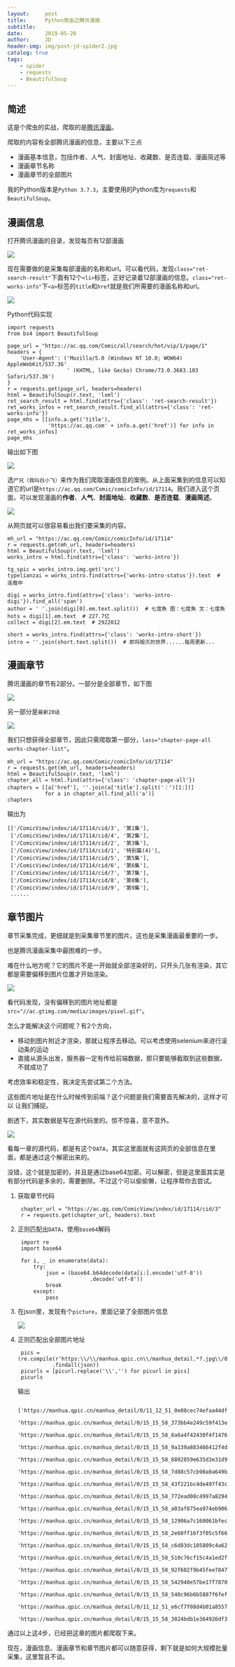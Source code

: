 ```yaml
---
layout:     post
title:      Python爬虫之腾讯漫画
subtitle:   
date:       2019-05-20
author:     JD
header-img: img/post-jd-spider2.jpg
catalog: true
tags:
    - spider
    - requests
    - BeautifulSoup
---
```


## 简述

这是个爬虫的实战，爬取的是[腾讯漫画](https://ac.qq.com/Comic/all/search/hot/vip/1/page/1)。

爬取的内容有全部腾讯漫画的信息，主要以下三点

- 漫画基本信息，包括作者、人气、封面地址、收藏数、是否连载、漫画简述等
- 漫画章节名称
- 漫画章节的全部图片

我的Python版本是`Python 3.7.3`，主要使用的Python库为`requests`和`BeautifulSoup`。

## 漫画信息

打开腾讯漫画的目录，发现每页有12部漫画

![](http://wx4.sinaimg.cn/mw690/006F1DTzgy1g37ow20mxvj30zt0i048v.jpg)

现在需要做的是采集每部漫画的名称和url。可以看代码，发现`class="ret-search-result"`下面有12个`<li>`标签，正好记录着12部漫画的信息。`class="ret-works-info"`下`<a>`标签的`title`和`href`就是我们所需要的漫画名称和url。

![](http://wx3.sinaimg.cn/mw690/006F1DTzgy1g37ow4u8f7j30mb0arwgr.jpg)

Python代码实现

    import requests
    from bs4 import BeautifulSoup
    
    page_url = "https://ac.qq.com/Comic/all/search/hot/vip/1/page/1"
    headers = {
        'User-Agent': ('Mozilla/5.0 (Windows NT 10.0; WOW64) AppleWebKit/537.36'
                       ' (KHTML, like Gecko) Chrome/73.0.3683.103 Safari/537.36')
    }
    r = requests.get(page_url, headers=headers)
    html = BeautifulSoup(r.text, 'lxml')
    ret_search_result = html.find(attrs={'class': 'ret-search-result'})
    ret_works_infos = ret_search_result.find_all(attrs={'class': 'ret-works-info'})
    page_mhs = [[info.a.get('title'),
                 'https://ac.qq.com' + info.a.get('href')] for info in ret_works_infos]
    page_mhs

输出如下图

![](http://wx2.sinaimg.cn/mw690/006F1DTzgy1g380pbsvevj30gu06twem.jpg)

选`尸兄（我叫白小飞）`来作为我们爬取漫画信息的案例。从上面采集到的信息可以知道它的url是`https://ac.qq.com/Comic/comicInfo/id/17114`。我们进入这个页面，可以发现漫画的**作者**、**人气**、**封面地址**、**收藏数**、**是否连载**、**漫画简述**。

![](http://wx3.sinaimg.cn/mw690/006F1DTzgy1g37ow7cngxj30rn0h444d.jpg)

从网页就可以很容易看出我们要采集的内容。

    mh_url = "https://ac.qq.com/Comic/comicInfo/id/17114"
    r = requests.get(mh_url, headers=headers)
    html = BeautifulSoup(r.text, 'lxml')
    works_intro = html.find(attrs={'class': 'works-intro'})

    tg_spic = works_intro.img.get('src')
    typelianzai = works_intro.find(attrs={'works-intro-status'}).text  # 连载中

    digi = works_intro.find(attrs={'class': 'works-intro-digi'}).find_all('span')
    author = ' '.join(digi[0].em.text.split())  # 七度魚 图：七度魚 文：七度魚
    hots = digi[1].em.text  # 227.7亿
    collect = digi[2].em.text  # 2922012

    short = works_intro.find(attrs={'class': 'works-intro-short'})
    intro = ''.join(short.text.split())  # 即将毁灭的世界......每周更新...

## 漫画章节

腾讯漫画的章节有2部分。一部分是全部章节，如下图

![](http://wx1.sinaimg.cn/mw690/006F1DTzgy1g37owcfxkqj30s90fwabg.jpg)

另一部分是`最新20话`

![](http://wx1.sinaimg.cn/mw690/006F1DTzgy1g37owsrlvfj30vp0gijss.jpg)

我们只想获得全部章节，因此只需爬取第一部分，`lass="chapter-page-all works-chapter-list"`。

    mh_url = "https://ac.qq.com/Comic/comicInfo/id/17114"
    r = requests.get(mh_url, headers=headers)
    html = BeautifulSoup(r.text, 'lxml')
    chapter_all = html.find(attrs={'class': 'chapter-page-all'})
    chapters = [[a['href'], ''.join(a['title'].split('：')[1:])]
                for a in chapter_all.find_all('a')]
    chapters

输出为

    [['/ComicView/index/id/17114/cid/3', '第1集'],
     ['/ComicView/index/id/17114/cid/4', '第2集'],
     ['/ComicView/index/id/17114/cid/2', '第3集'],
     ['/ComicView/index/id/17114/cid/1', '特别篇(4)'],
     ['/ComicView/index/id/17114/cid/5', '第5集'],
     ['/ComicView/index/id/17114/cid/6', '第6集'],
     ['/ComicView/index/id/17114/cid/7', '第7集'],
     ['/ComicView/index/id/17114/cid/8', '第8集'],
     ['/ComicView/index/id/17114/cid/9', '第9集'],
     ......

## 章节图片

章节采集完成，更细就是到采集章节里的图片。这也是采集漫画最重要的一步。

也是腾讯漫画采集中最困难的一步。

难在什么地方呢？它的图片不是一开始就全部渲染好的，只开头几张有渲染，其它都是需要偏移到图片位置才开始渲染。

![](http://wx1.sinaimg.cn/mw690/006F1DTzgy1g37owvl6u6j30vp0auaaw.jpg)

看代码发现，没有偏移到的图片地址都是`src="//ac.gtimg.com/media/images/pixel.gif"`。

怎么才能解决这个问题呢？有2个方向，

- 移动到图片附近才渲染，那就让程序去移动。可以考虑使用selenium来进行滚动条的运动
- 直接从源头出发，服务器一定有传给前端数据，那只要能够截取到这些数据，不就成功了

考虑效率和稳定性，我决定先尝试第二个方法。

这些图片地址是在什么时候传到前端？这个问题是我们需要首先解决的，这样才可以 让我们捕捉。

剧透下，其实数据是写在源代码里的。惊不惊喜，意不意外。

![](http://wx2.sinaimg.cn/mw690/006F1DTzgy1g38ywuobeuj30x50ay41t.jpg)

看每一章的源代码，都是有这个`DATA`，其实这里面就有这网页的全部信息在里面，都是通过这个解密出来的。

没错，这个就是加密的，并且是通过base64加密。可以解密，但是这里面其实是有部分代码是多余的，需要删除。不过这个可以偷偷懒，让程序帮你去尝试。

1. 获取章节代码

        chapter_url = "https://ac.qq.com/ComicView/index/id/17114/cid/3"
        r = requests.get(chapter_url, headers).text

2. 正则匹配出`DATA`，使用`base64`解码

        import re
        import base64

        for i, _ in enumerate(data):
            try:
                json = (base64.b64decode(data[i:].encode('utf-8'))
                              .decode('utf-8'))
                break
            except:
                pass

3. 在json里，发现有个`picture`，里面记录了全部图片信息

    ![](http://wx1.sinaimg.cn/mw690/006F1DTzgy1g38zelme23j30vg08jq4d.jpg)

4. 正则匹配出全部图片地址

        pics = (re.compile(r'https:\\/\\/manhua.qpic.cn\\/manhua_detail.*?.jpg\\/0')
                  .findall(json))
        picurls = [picurl.replace('\\','') for picurl in pics]
        picurls

    输出

        ['https://manhua.qpic.cn/manhua_detail/0/11_12_51_0e08cec74efaa44df767571795df3975.jpg/0',
         'https://manhua.qpic.cn/manhua_detail/0/15_15_58_373bb4e249c59f413eaec750ab30ca7c_5687.jpg/0',
         'https://manhua.qpic.cn/manhua_detail/0/15_15_58_8a6a4f42430f4f1476c626ad147b2bca_1303.jpg/0',
         'https://manhua.qpic.cn/manhua_detail/0/15_15_58_9a139a883466412f4df13a60fca62412_1304.jpg/0',
         'https://manhua.qpic.cn/manhua_detail/0/15_15_58_8802859e635d3e31d938a9297e06f9fd_1305.jpg/0',
         'https://manhua.qpic.cn/manhua_detail/0/15_15_58_7d88c57cb90a0a649bb485be06ff4357_1306.jpg/0',
         'https://manhua.qpic.cn/manhua_detail/0/15_15_58_43f221bc4de497f43c3ad52531ba77de_1307.jpg/0',
         'https://manhua.qpic.cn/manhua_detail/0/15_15_58_772ead08c4997a829426ae2216c41bf3_1308.jpg/0',
         'https://manhua.qpic.cn/manhua_detail/0/15_15_58_a03af075ea974eb906cf6099bdab98ff_1309.jpg/0',
         'https://manhua.qpic.cn/manhua_detail/0/15_15_58_12906a7c160061bfec4939a7866cd00c_1310.jpg/0',
         'https://manhua.qpic.cn/manhua_detail/0/15_15_58_2e60ff16f3f05c5f66c7cff0c6d925fe_1311.jpg/0',
         'https://manhua.qpic.cn/manhua_detail/0/15_15_58_c6d83dc105809c4a623f7e2e9b0cc6ab_1312.jpg/0',
         'https://manhua.qpic.cn/manhua_detail/0/15_15_58_510c76cf15c4a1ed2fba170d9d3e81ee_2805.jpg/0',
         'https://manhua.qpic.cn/manhua_detail/0/15_15_58_92f602f9b45fee7847a00f307be7d973_2806.jpg/0',
         'https://manhua.qpic.cn/manhua_detail/0/15_15_58_542940e57be17f7870651533ec483a75_2807.jpg/0',
         'https://manhua.qpic.cn/manhua_detail/0/15_15_58_540c96b6b5887f6fef35a978ac9d0c0e_2804.jpg/0',
         'https://manhua.qpic.cn/manhua_detail/0/11_12_51_e6cf7f08d4b01a855724fc7e2a621131.jpg/0',
         'https://manhua.qpic.cn/manhua_detail/0/15_15_58_3024bdb1e364926df3b631fdab223d95_7806.jpg/0']

通过以上这4步，已经把这章的图片都爬取下来。

现在，漫画信息、漫画章节和章节图片都可以随意获得，剩下就是如何大规模批量采集，这里暂且不谈。